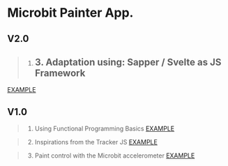 # Microbit Painter App.

## V2.0

> 1. ## 3. Adaptation using: Sapper / Svelte as JS Framework
[EXAMPLE](https://svelte.dev/)


## V1.0

> 1. Using Functional Programming Basics
[EXAMPLE](https://css-tricks.com/reactive-uis-vanillajs-part-1-pure-functional-style/)

> 2. Inspirations from the Tracker JS
[EXAMPLE](https://github.com/bernatferragut/CryptosTracker)

> 3. Paint control with the Microbit accelerometer
[EXAMPLE](https://microbit-challenges.readthedocs.io/en/latest/tutorials/accelerometer.html)


